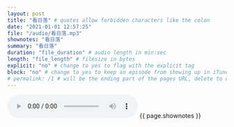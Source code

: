 ```yaml
---
layout: post
title: "看日落" # quotes allow forbidden characters like the colon
date: "2021-01-01 12:57:25"
file: "/audio/看日落.mp3"
shownotes: "看日落"
summary: "看日落"
duration: "file_duration" # audio length in min:sec
length: "file_length" # filesize in bytes
explicit: "no" # change to yes to flag with the explicit tag
block: "no" # change to yes to keep an episode from showing up in iTunes
# permalink: /1 # will be the ending part of the pages URL, delete to default to the title
---
```


<audio controls>
<source src="{{site.url}}{{site.baseurl}}{{ page.file }}" type="audio/x-mp3">
Your browser does not support the audio element.
</audio>
{{ page.shownotes }}
